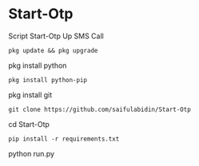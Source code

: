 # Start-Otp
Script Start-Otp Up SMS Call 

```
pkg update && pkg upgrade

```
pkg install python

```
pkg install python-pip

```
pkg install git

```
git clone https://github.com/saifulabidin/Start-Otp

```
cd Start-Otp

```
pip install -r requirements.txt

```
python run.py


